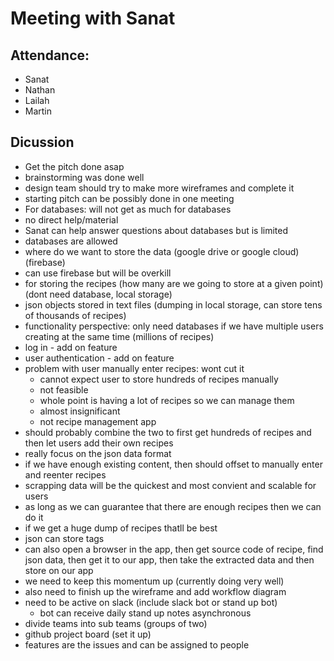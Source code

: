 # Meeting with Sanat 

## Attendance:
- Sanat
- Nathan 
- Lailah
- Martin

## Dicussion
- Get the pitch done asap 
- brainstorming was done well
- design team should try to make more wireframes and complete it 
- starting pitch can be possibly done in one meeting
- For databases: will not get as much for databases
- no direct help/material 
- Sanat can help answer questions about databases but is limited
- databases are allowed
- where do we want to store the data (google drive or google cloud) (firebase) 
- can use firebase but will be overkill
- for storing the recipes (how many are we going to store at a given point) (dont need database, local storage) 
- json objects stored in text files (dumping in local storage, can store tens of thousands of recipes)
- functionality perspective: only need databases if we have multiple users creating at the same time (millions of recipes) 
- log in - add on feature
- user authentication - add on feature
- problem with user manually enter recipes: wont cut it
  - cannot expect user to store hundreds of recipes manually 
  - not feasible
  - whole point is having a lot of recipes so we can manage them
  - almost insignificant
  - not recipe management app
- should probably combine the two to first get hundreds of recipes and then let users add their own recipes
- really focus on the json data format
- if we have enough existing content, then should offset to manually enter and reenter recipes
- scrapping data will be the quickest and most convient and scalable for users
- as long as we can guarantee that there are enough recipes then we can do it
- if we get a huge dump of recipes thatll be best
- json can store tags
- can also open a browser in the app, then get source code of recipe, find json data, then get it to our app, then take the extracted data and then store on our app
- we need to keep this momentum up (currently doing very well)
- also need to finish up the wireframe and add workflow diagram
- need to be active on slack (include slack bot or stand up bot)
  - bot can receive daily stand up notes asynchronous
- divide teams into sub teams (groups of two)
- github project board (set it up)
- features are the issues and can be assigned to people
 
